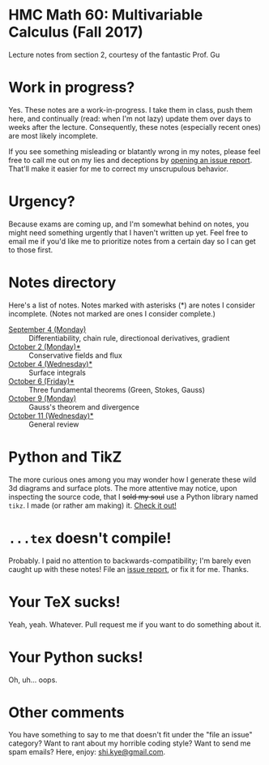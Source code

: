 # HMC Math 60: Multivariable Calculus (Fall 2017)

Lecture notes from section 2, courtesy of the fantastic Prof. Gu

# Work in progress?

Yes. These notes are a work-in-progress. I take them in class, push them here,
and continually (read: when I'm not lazy) update them over days to weeks after
the lecture. Consequently, these notes (especially recent ones) are most likely
incomplete.

If you see something misleading or blatantly wrong in my notes, please feel free
to call me out on my lies and deceptions by [opening an issue
report](issue). That'll make it easier for me to correct my unscrupulous
behavior.

[issue]: (https://github.com/kwshi/hmc-math60/issues/new)

# Urgency?

Because exams are coming up, and I'm somewhat behind on notes, you might need
something urgently that I haven't written up yet. Feel free to email me if you'd
like me to prioritize notes from a certain day so I can get to those first.

# Notes directory

Here's a list of notes. Notes marked with asterisks (*) are notes I consider
incomplete. (Notes not marked are ones I consider complete.)

<dl>
  <dt><a href="september/04/2017sep04.pdf">September 4 (Monday)</a></dt>
  <dd>Differentiability, chain rule, directionoal derivatives, gradient</dd>

  <dt><a href="october/02/2017oct02.pdf">October 2 (Monday)*</a></dt>
  <dd>Conservative fields and flux</dd>

  <dt><a href="october/04/2017oct04.pdf">October 4 (Wednesday)*</a></dt>
  <dd>Surface integrals</dd>

  <dt><a href="october/06/2017oct06.pdf">October 6 (Friday)*</a></dt>
  <dd>Three fundamental theorems (Green, Stokes, Gauss)</dd>

  <dt><a href="october/09/2017oct09.pdf">October 9 (Monday)</a></dt>
  <dd>Gauss's theorem and divergence</dd>

  <dt><a href="october/11/2017oct11.pdf">October 11 (Wednesday)*</a></dt>
  <dd>General review</dd>
</dl>
  

# Python and TikZ

The more curious ones among you may wonder how I generate these wild 3d diagrams
and surface plots. The more attentive may notice, upon inspecting the source
code, that I ~~sold my soul~~ use a Python library named `tikz`. I made (or
rather am making) it. [Check it out!](tikz)

[tikz]: (https://github.com/kwshi/python-tikz)

# `...tex` doesn't compile!

Probably. I paid no attention to backwards-compatibility; I'm barely even caught
up with these notes! File an [issue report](issue), or fix it for me. Thanks.

# Your TeX sucks!

Yeah, yeah. Whatever. Pull request me if you want to do something about it.

# Your Python sucks!

Oh, uh... oops.

# Other comments

You have something to say to me that doesn't fit under the "file an issue"
category? Want to rant about my horrible coding style? Want to send me spam
emails? Here, enjoy: [shi.kye@gmail.com](mailto:shi.kye@gmail.com).
